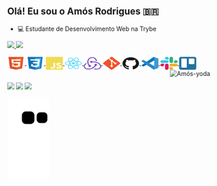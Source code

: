 ## Olá! Eu sou o Amós Rodrigues 🇧🇷

- 💻 Estudante de Desenvolvimento Web na Trybe

<div>
  <a href="https://github.com/Amos-Rodrigues-Dev">
  <img height="168em" src="https://github-readme-stats.vercel.app/api?username=Amos-Rodrigues-Dev&show_icons=true&theme=onedark&include_all_commits=true&count_private=true"/>
  <img height="168em" src="https://github-readme-stats.vercel.app/api/top-langs/?username=Amos-Rodrigues-Dev&layout=compact&langs_count=7&theme=onedark"/>
</div> <!-- monokai -->
<div style="display: inline_block"><br>
  <img align="center" alt="Amós-HTML" height="30" width="40" src="https://raw.githubusercontent.com/devicons/devicon/master/icons/html5/html5-original.svg">
  <img align="center" alt="Amós-CSS" height="30" width="40" src="https://raw.githubusercontent.com/devicons/devicon/master/icons/css3/css3-original.svg">
  <img align="center" alt="Amós-Js" height="30" width="40" src="https://raw.githubusercontent.com/devicons/devicon/master/icons/javascript/javascript-plain.svg">
  <img align="center" alt="Amós-React" height="30" width="40" src="https://raw.githubusercontent.com/devicons/devicon/master/icons/react/react-original.svg">
  <img align="center" alt="Amós-Redux" height="30" width="40" src="https://github.com/devicons/devicon/blob/master/icons/redux/redux-original.svg">
  <img align="center" alt="Amós-Git" height="30" width="40" src="https://raw.githubusercontent.com/devicons/devicon/master/icons/git/git-original.svg">
  <img align="center" alt="Amós-GitHub" height="30" width="40" src="https://raw.githubusercontent.com/devicons/devicon/master/icons/github/github-original.svg">
  <img align="center" alt="Amós-VScode" height="30" width="40" src="https://raw.githubusercontent.com/devicons/devicon/master/icons/vscode/vscode-original.svg">
  <img align="center" alt="Amós-Slack" height="30" width="40" src="https://raw.githubusercontent.com/devicons/devicon/master/icons/slack/slack-original.svg">
  <img align="center" alt="Amós-Trello" height="30" width="40" src="https://raw.githubusercontent.com/devicons/devicon/master/icons/trello/trello-plain.svg">
  <img align="right" alt="Amós-yoda" height="120" width="130" src="https://media2.giphy.com/media/3oKIPtjElfqwMOTbH2/giphy.gif"> 
<!--   <img align="right" alt="Amós-yoda" height="120" width="130" src="https://media0.giphy.com/media/IevWc3iH9FiI7yMItd/giphy.gif"> -->
</div>
  
  ##
 
<div> 
  <a href="https://instagram.com/amos.adm.rh" target="_blank"><img src="https://img.shields.io/badge/-Instagram-%23E4405F?style=for-the-badge&logo=instagram&logoColor=white" target="_blank"></a>
  <a href = "mailto:amos.adm.rh@gmail.com"><img src="https://img.shields.io/badge/-Gmail-%23333?style=for-the-badge&logo=gmail&logoColor=white" target="_blank"></a>
  <a href="https://www.linkedin.com/in/amos-rodrigues-dev" target="_blank"><img src="https://img.shields.io/badge/-LinkedIn-%230077B5?style=for-the-badge&logo=linkedin&logoColor=white" target="_blank"></a> 
 
  ![Snake animation](https://github.com/Amos-Rodrigues-Dev/Amos-Rodrigues-Dev/blob/output/github-contribution-grid-snake.svg)
 
</div>
